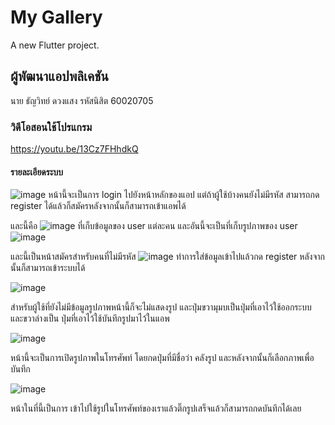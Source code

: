 # My Gallery

A new Flutter project.

## ผู้พัฒนาแอปพลิเคชัน
นาย ธัญวิทย์ ดวงแสง รหัสนิสิต 60020705
### วิดีโอสอนใช้โปรแกรม
https://youtu.be/13Cz7FHhdkQ
#### รายละเอียดระบบ
![image](https://scontent.fbkk5-5.fna.fbcdn.net/v/t1.15752-9/123206425_741477083113440_4343863568369653117_n.jpg?_nc_cat=100&ccb=2&_nc_sid=ae9488&_nc_ohc=lHyep45KXx0AX9BSvpR&_nc_ht=scontent.fbkk5-5.fna&oh=5bdb17a17af30a29cc932350ac80d15f&oe=5FC6D570)
หน้านี้จะเป็นการ login ไปยังหน้าหลักของแอป แต่ถ้าผู้ใช้บ้างคนยังไม่มีรหัส สามารถกด register ได้แล้วก็สมัครหลังจากนั้นก็สามารถเข้าแอพได้

และนี้คือ
![image](https://scontent.fbkk5-1.fna.fbcdn.net/v/t1.15752-9/123271271_425569525268883_7721277782674756682_n.png?_nc_cat=109&ccb=2&_nc_sid=ae9488&_nc_ohc=4BnoMfXK9jQAX_K4I-S&_nc_ht=scontent.fbkk5-1.fna&oh=bd994093dbf290fd73aa373180d588a1&oe=5FC505AD)
ที่เก็บข้อมูลของ user แต่ละคน และอันนี้จะเป็นที่เก็บรูปภาพของ user 
![image](https://scontent.fbkk5-4.fna.fbcdn.net/v/t1.15752-9/123300333_1677953529048396_5519431967749229978_n.png?_nc_cat=103&ccb=2&_nc_sid=ae9488&_nc_ohc=Y_KFDrbScIAAX94bHZO&_nc_ht=scontent.fbkk5-4.fna&oh=151e898b8a174de50ef590df6dc94c8e&oe=5FC6E768)

และนี้เป็นหน้าสมัครสำหรับคนที่ไม่มีรหัส 
![image](https://scontent.fbkk5-8.fna.fbcdn.net/v/t1.15752-9/123138496_804706610363623_8271324654800994162_n.jpg?_nc_cat=106&ccb=2&_nc_sid=ae9488&_nc_ohc=kAe4v2VRtgAAX_iEuJv&_nc_ht=scontent.fbkk5-8.fna&oh=15748eeb69e65a517649b5c042b425ae&oe=5FC75092)
ทำการใส่ข้อมูลเข้าไปแล้วกด register หลังจากนั้นก็สามารถเข้าระบบได้

![image](https://scontent.fbkk5-4.fna.fbcdn.net/v/t1.15752-9/123326992_789166351816816_8969653365548845754_n.jpg?_nc_cat=103&ccb=2&_nc_sid=ae9488&_nc_ohc=2NhCqLzavfgAX_jmiWB&_nc_ht=scontent.fbkk5-4.fna&oh=79c1a6e773654d06295e949b275fe390&oe=5FC4C54A)

สำหรับผู้ใช้ที่ยังไม่มีข้อมูลรูปภาพหน้านี้ก็จะไม่แสดงรูป และปุ่มขวามุมบเป็นปุ่มที่เอาไว้ใช้ออกระบบ และขวาล่างเป็น ปุ่มที่เอาไว้ใช้บันทึกรูปมาไว้ในแอพ

![image](https://scontent.fbkk5-8.fna.fbcdn.net/v/t1.15752-9/123135463_644407599576244_5097303077682123915_n.jpg?_nc_cat=106&ccb=2&_nc_sid=ae9488&_nc_ohc=zqpeE12UzoQAX9a_iRW&_nc_ht=scontent.fbkk5-8.fna&oh=b8f33dc7b5a80b5ddd00f39c9a945414&oe=5FC491A8)

หน้านี้จะเป็นการเปิดรูปภาพในโทรศัพท์ โดยกดปุ่มที่มีชื่อว่า คลังรูป และหลังจากนั้นก็เลือกภาพเพื่อบันทึก

![image](https://scontent.fbkk5-7.fna.fbcdn.net/v/t1.15752-9/123141364_743625392896198_6611643432563445953_n.jpg?_nc_cat=108&ccb=2&_nc_sid=ae9488&_nc_ohc=ZNazRuIMSHMAX8oV4us&_nc_ht=scontent.fbkk5-7.fna&oh=7b272fa4f6512368b6bf07dca9da96bf&oe=5FC65D32)

หน้าในที่นี้เป็นการ เข้าไปใช้รูปในโทรศัพท์ของเราแล้วติ๊กรูปเสร็จแล้วก็สามารถกดบันทึกได้เลย

